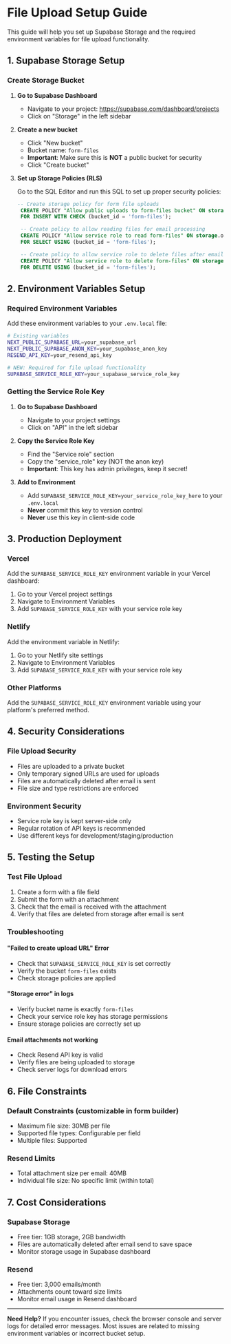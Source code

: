 # File Upload Setup Guide

This guide will help you set up Supabase Storage and the required environment variables for file upload functionality.

## 1. Supabase Storage Setup

### Create Storage Bucket

1. **Go to Supabase Dashboard**
   - Navigate to your project: https://supabase.com/dashboard/projects
   - Click on "Storage" in the left sidebar

2. **Create a new bucket**
   - Click "New bucket"
   - Bucket name: `form-files`
   - **Important**: Make sure this is **NOT** a public bucket for security
   - Click "Create bucket"

3. **Set up Storage Policies (RLS)**
   
   Go to the SQL Editor and run this SQL to set up proper security policies:

   ```sql
   -- Create storage policy for form file uploads
    CREATE POLICY "Allow public uploads to form-files bucket" ON storage.objects
    FOR INSERT WITH CHECK (bucket_id = 'form-files');

    -- Create policy to allow reading files for email processing
    CREATE POLICY "Allow service role to read form-files" ON storage.objects
    FOR SELECT USING (bucket_id = 'form-files');

    -- Create policy to allow service role to delete files after email sent
    CREATE POLICY "Allow service role to delete form-files" ON storage.objects
    FOR DELETE USING (bucket_id = 'form-files');
   ```

## 2. Environment Variables Setup

### Required Environment Variables

Add these environment variables to your `.env.local` file:

```bash
# Existing variables
NEXT_PUBLIC_SUPABASE_URL=your_supabase_url
NEXT_PUBLIC_SUPABASE_ANON_KEY=your_supabase_anon_key
RESEND_API_KEY=your_resend_api_key

# NEW: Required for file upload functionality
SUPABASE_SERVICE_ROLE_KEY=your_supabase_service_role_key
```

### Getting the Service Role Key

1. **Go to Supabase Dashboard**
   - Navigate to your project settings
   - Click on "API" in the left sidebar

2. **Copy the Service Role Key**
   - Find the "Service role" section
   - Copy the "service_role" key (NOT the anon key)
   - **Important**: This key has admin privileges, keep it secret!

3. **Add to Environment**
   - Add `SUPABASE_SERVICE_ROLE_KEY=your_service_role_key_here` to your `.env.local`
   - **Never** commit this key to version control
   - **Never** use this key in client-side code

## 3. Production Deployment

### Vercel
Add the `SUPABASE_SERVICE_ROLE_KEY` environment variable in your Vercel dashboard:
1. Go to your Vercel project settings
2. Navigate to Environment Variables
3. Add `SUPABASE_SERVICE_ROLE_KEY` with your service role key

### Netlify
Add the environment variable in Netlify:
1. Go to your Netlify site settings
2. Navigate to Environment Variables
3. Add `SUPABASE_SERVICE_ROLE_KEY` with your service role key

### Other Platforms
Add the `SUPABASE_SERVICE_ROLE_KEY` environment variable using your platform's preferred method.

## 4. Security Considerations

### File Upload Security
- Files are uploaded to a private bucket
- Only temporary signed URLs are used for uploads
- Files are automatically deleted after email is sent
- File size and type restrictions are enforced

### Environment Security
- Service role key is kept server-side only
- Regular rotation of API keys is recommended
- Use different keys for development/staging/production

## 5. Testing the Setup

### Test File Upload
1. Create a form with a file field
2. Submit the form with an attachment
3. Check that the email is received with the attachment
4. Verify that files are deleted from storage after email is sent

### Troubleshooting

#### "Failed to create upload URL" Error
- Check that `SUPABASE_SERVICE_ROLE_KEY` is set correctly
- Verify the bucket `form-files` exists
- Check storage policies are applied

#### "Storage error" in logs
- Verify bucket name is exactly `form-files`
- Check your service role key has storage permissions
- Ensure storage policies are correctly set up

#### Email attachments not working
- Check Resend API key is valid
- Verify files are being uploaded to storage
- Check server logs for download errors

## 6. File Constraints

### Default Constraints (customizable in form builder)
- Maximum file size: 30MB per file
- Supported file types: Configurable per field
- Multiple files: Supported

### Resend Limits
- Total attachment size per email: 40MB
- Individual file size: No specific limit (within total)

## 7. Cost Considerations

### Supabase Storage
- Free tier: 1GB storage, 2GB bandwidth
- Files are automatically deleted after email send to save space
- Monitor storage usage in Supabase dashboard

### Resend
- Free tier: 3,000 emails/month
- Attachments count toward size limits
- Monitor email usage in Resend dashboard

---

**Need Help?**
If you encounter issues, check the browser console and server logs for detailed error messages. Most issues are related to missing environment variables or incorrect bucket setup.
